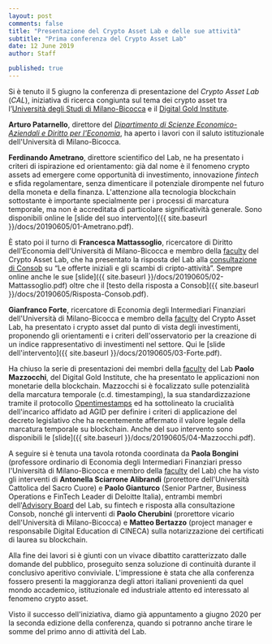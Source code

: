 ```yaml
---
layout: post
comments: false
title: "Presentazione del Crypto Asset Lab e delle sue attività"
subtitle: "Prima conferenza del Crypto Asset Lab"
date: 12 June 2019
author: Staff

published: true
---
```


Si è tenuto il 5 giugno la conferenza di presentazione del *Crypto Asset Lab* (*CAL*),
iniziativa di ricerca congiunta sul tema dei crypto asset tra
l’[Università degli Studi di Milano-Bicocca](https://www.unimib.it/) e
il [Digital Gold Institute](http://dgi.io/).

**Arturo Patarnello**, direttore del *[Dipartimento di Scienze Economico-Aziendali e Diritto per l'Economia](https://www.diseade.unimib.it/it)*, ha aperto i lavori con il saluto istituzionale
dell'Università di Milano-Bicocca.

**Ferdinando Ametrano**, direttore scientifico del Lab, ne ha presentato i criteri di ispirazione ed orientamento: già dal nome è il fenomeno crypto assets
ad emergere come opportunità di
investimento, innovazione *fintech* e sfida regolamentare, senza dimenticare
il potenziale dirompente nel futuro della moneta e della finanza. L'attenzione
alla tecnologia blockchain sottostante è importante specialmente per i processi di marcatura
temporale, ma non è accreditata di particolare significatività generale. Sono disponibili online le [slide del suo intervento]({{ site.baseurl }}/docs/20190605/01-Ametrano.pdf).

È stato poi il turno di **Francesca Mattassoglio**, ricercatore di Diritto dell’Economia dell'Università di Milano-Bicocca e membro della [faculty](/faculty/) del Crypto Asset Lab, che ha presentato la risposta del Lab alla
[consultazione di Consob](http://www.consob.it/documents/46180/46181/doc_disc_20190319.pdf/64251cef-d363-4442-9685-e9ff665323cf)
su “Le offerte iniziali e gli scambi di cripto-attività”. Sempre online anche le sue [slide]({{ site.baseurl }}/docs/20190605/02-Mattassoglio.pdf) oltre che il
[testo della risposta a Consob]({{ site.baseurl }}/docs/20190605/Risposta-Consob.pdf).

**Gianfranco Forte**, ricercatore di Economia degli Intermediari Finanziari dell'Università di Milano-Bicocca e membro della [faculty](/faculty/) del Crypto Asset Lab, ha presentato i crypto asset dal punto di vista degli investimenti, proponendo gli orientamenti e i criteri dell'osservatorio per la creazione di un indice rappresentativo di investimenti nel settore. Qui le [slide dell'intervento]({{ site.baseurl }}/docs/20190605/03-Forte.pdf).

Ha chiuso la serie di presentazioni dei membri della [faculty](/faculty/) del Lab
**Paolo Mazzocchi**, del Digital Gold Institute,
che ha presentato le applicazioni non monetarie della blockchain. Mazzocchi si è focalizzato sulle potenzialità della marcatura temporale (c.d. timestamping), la sua standardizzazione tramite il protocollo [Opentimestamps](https://opentimestamps.org/) ed ha sottolineato
la crucialità dell'incarico affidato ad AGID per definire i criteri di applicazione del
decreto legislativo che ha recentemente affermato il valore legale della marcatura temporale su blockchain. Anche del suo intervento sono disponibili le [slide]({{ site.baseurl }}/docs/20190605/04-Mazzocchi.pdf).

A seguire si è tenuta una tavola rotonda coordinata da **Paola Bongini** (professore ordinario di Economia degli Intermediari Finanziari presso l'Università di Milano-Bicocca e membro della [faculty](/faculty/) del Lab) che ha visto gli interventi di **Antonella Sciarrone Alibrandi** (prorettore dell'Università Cattolica del Sacro Cuore) e **Paolo Gianturco** (Senior Partner, Business Operations e FinTech Leader di Deloitte Italia), entrambi membri dell'[Advisory Board](/advisory-board/) del Lab, su fintech e risposta alla consultazione Consob, nonché gli interventi di **Paolo Cherubini** (prorettore vicario dell'Università di Milano-Bicocca) e **Matteo Bertazzo** (project manager e responsabile Digital Education di CINECA) sulla notarizzazione
dei certificati di laurea su blockchain.

Alla fine dei lavori si è giunti con un vivace dibattito caratterizzato dalle domande
del pubblico, proseguito senza soluzione di continuità durante il conclusivo aperitivo
conviviale. L'impressione è stata che alla conferenza fossero presenti la maggioranza degli attori italiani
provenienti da quel mondo accademico, istituzionale ed industriale attento ed interessato al fenomeno crypto asset.

Visto il successo dell'iniziativa, diamo già appuntamento a giugno 2020 per la seconda edizione della conferenza, quando si potranno anche tirare le somme del primo anno di attività del Lab.
